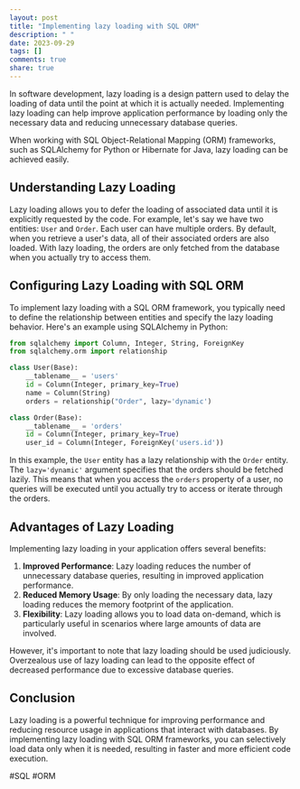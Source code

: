```yaml
---
layout: post
title: "Implementing lazy loading with SQL ORM"
description: " "
date: 2023-09-29
tags: []
comments: true
share: true
---
```


In software development, lazy loading is a design pattern used to delay the loading of data until the point at which it is actually needed. Implementing lazy loading can help improve application performance by loading only the necessary data and reducing unnecessary database queries.

When working with SQL Object-Relational Mapping (ORM) frameworks, such as SQLAlchemy for Python or Hibernate for Java, lazy loading can be achieved easily.

## Understanding Lazy Loading

Lazy loading allows you to defer the loading of associated data until it is explicitly requested by the code. For example, let's say we have two entities: `User` and `Order`. Each user can have multiple orders. By default, when you retrieve a user's data, all of their associated orders are also loaded. With lazy loading, the orders are only fetched from the database when you actually try to access them.

## Configuring Lazy Loading with SQL ORM

To implement lazy loading with a SQL ORM framework, you typically need to define the relationship between entities and specify the lazy loading behavior. Here's an example using SQLAlchemy in Python:

```python
from sqlalchemy import Column, Integer, String, ForeignKey
from sqlalchemy.orm import relationship

class User(Base):
    __tablename__ = 'users'
    id = Column(Integer, primary_key=True)
    name = Column(String)
    orders = relationship("Order", lazy='dynamic')

class Order(Base):
    __tablename__ = 'orders'
    id = Column(Integer, primary_key=True)
    user_id = Column(Integer, ForeignKey('users.id'))
```

In this example, the `User` entity has a lazy relationship with the `Order` entity. The `lazy='dynamic'` argument specifies that the orders should be fetched lazily. This means that when you access the `orders` property of a user, no queries will be executed until you actually try to access or iterate through the orders.

## Advantages of Lazy Loading

Implementing lazy loading in your application offers several benefits:

1. **Improved Performance**: Lazy loading reduces the number of unnecessary database queries, resulting in improved application performance.
2. **Reduced Memory Usage**: By only loading the necessary data, lazy loading reduces the memory footprint of the application.
3. **Flexibility**: Lazy loading allows you to load data on-demand, which is particularly useful in scenarios where large amounts of data are involved.

However, it's important to note that lazy loading should be used judiciously. Overzealous use of lazy loading can lead to the opposite effect of decreased performance due to excessive database queries.

## Conclusion

Lazy loading is a powerful technique for improving performance and reducing resource usage in applications that interact with databases. By implementing lazy loading with SQL ORM frameworks, you can selectively load data only when it is needed, resulting in faster and more efficient code execution.

#SQL #ORM